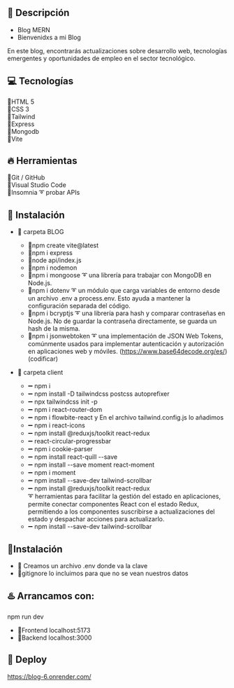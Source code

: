 
## 🌈  Descripción
- Blog MERN  
- Bienvenidxs a mi Blog  
  

En este blog, encontrarás actualizaciones sobre desarrollo web, tecnologías emergentes y oportunidades de empleo en el sector tecnológico.



## 💻 Tecnologías 
🔹HTML 5  
🔹CSS 3  
🔹Tailwind  
🔹Express  
🔹Mongodb  
🔹Vite  

## 🔥 Herramientas
🔹Git / GitHub  
🔹Visual Studio Code  
🔹Insomnia ➰  probar APIs 

## 🚀 Instalación

- 🔸 carpeta BLOG  
  - 🔹npm create vite@latest  
  - 🔹npm i express  
  - 🔹node api/index.js  
  - 🔹npm i nodemon  
  - 🔹npm i mongoose ➰ una librería para trabajar con MongoDB en Node.js.  
  - 🔹npm i dotenv ➰ un módulo que carga variables de entorno desde un archivo .env a process.env. Esto ayuda a mantener la configuración separada del código.  
  - 🔹npm i bcryptjs ➰ una librería para hash y comparar contraseñas en Node.js. No de guardar la contraseña directamente, se guarda un hash de la misma. 
  - 🔹npm i jsonwebtoken ➰ una implementación de JSON Web Tokens, comúnmente usados para implementar autenticación y autorización en aplicaciones web y móviles. (https://www.base64decode.org/es/) (codificar)

 
- 🔸 carpeta client
  - ➖ npm i
  - ➖ npm install -D tailwindcss postcss autoprefixer
  - ➖ npx tailwindcss init -p
  - ➖ npm i react-router-dom
  - ➖ npm i flowbite-react y En el archivo tailwind.config.js lo añadimos
  - ➖ npm i react-icons
  - ➖ npm install @reduxjs/toolkit react-redux  
  - ➖ react-circular-progressbar  
  - ➖ npm i cookie-parser 
  - ➖ npm install react-quill --save    
  - ➖ npm install --save moment react-moment 
  - ➖ npm i moment   
  - ➖ npm install --save-dev tailwind-scrollbar
  - ➖ npm install @reduxjs/toolkit react-redux  
       ➰ herramientas para facilitar la gestión del estado en aplicaciones, permite conectar componentes React con el estado Redux, permitiendo a los componentes suscribirse a actualizaciones del estado y despachar acciones para actualizarlo.
  - ➖ npm install --save-dev tailwind-scrollbar  


## 🚨Instalación
- 🔹 Creamos un archivo .env donde va la clave  
- 🔹gitignore lo incluimos para que no se vean nuestros datos  

## ♨️ Arrancamos con:


npm run dev  

- 🔹Frontend  localhost:5173  
- 🔹Backend localhost:3000  

## 🔗 Deploy 

https://blog-6.onrender.com/
